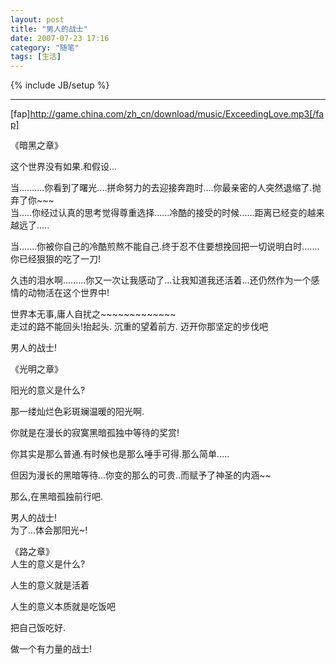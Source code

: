```yaml
---
layout: post
title: "男人的战士"
date: 2007-07-23 17:16
category: "随笔"
tags: [生活]
---
```

{% include JB/setup %}

----------------

[fap]http://game.china.com/zh_cn/download/music/ExceedingLove.mp3[/fap]  
  
《暗黑之章》  
  
这个世界没有如果.和假设...  
  
当..........你看到了曙光....拼命努力的去迎接奔跑时....你最亲密的人突然退缩了.抛弃了你~~~  
当.....你经过认真的思考觉得尊重选择......冷酷的接受的时候......距离已经变的越来越远了.....  
  
当.......你被你自己的冷酷煎熬不能自己.终于忍不住要想挽回把一切说明白时.......你已经狠狠的吃了一刀!  
  
久违的泪水啊.........你又一次让我感动了...让我知道我还活着...还仍然作为一个感情的动物活在这个世界中!  
  
世界本无事,庸人自扰之~~~~~~~~~~~~~   
走过的路不能回头!抬起头. 沉重的望着前方. 迈开你那坚定的步伐吧  
  
男人的战士!  
  
《光明之章》  
  
阳光的意义是什么?  
  
  
那一缕灿烂色彩斑斓温暖的阳光啊.  
  
你就是在漫长的寂寞黑暗孤独中等待的奖赏!  
  
你其实是那么普通.有时候也是那么唾手可得.那么简单.....  
  
但因为漫长的黑暗等待...你变的那么的可贵..而赋予了神圣的内涵~~  
  
那么,在黑暗孤独前行吧.  
  
男人的战士!  
为了...体会那阳光~!  
  
《路之章》  
人生的意义是什么?  
  
人生的意义就是活着  
  
人生的意义本质就是吃饭吧  
  
把自己饭吃好.  
  
做一个有力量的战士!
